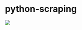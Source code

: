 # python-scraping

![](https://github.com/lbias/python-scraping/blob/master/3_exception_handling/3_exception_handling.png)
